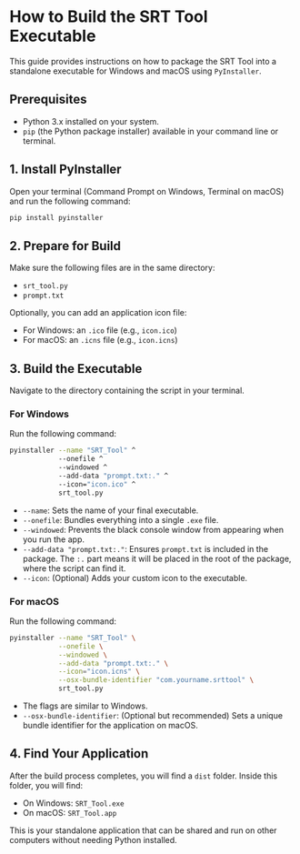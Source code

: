 # How to Build the SRT Tool Executable

This guide provides instructions on how to package the SRT Tool into a standalone executable for Windows and macOS using `PyInstaller`.

## Prerequisites

-   Python 3.x installed on your system.
-   `pip` (the Python package installer) available in your command line or terminal.

## 1. Install PyInstaller

Open your terminal (Command Prompt on Windows, Terminal on macOS) and run the following command:

```bash
pip install pyinstaller
```

## 2. Prepare for Build

Make sure the following files are in the same directory:
-   `srt_tool.py`
-   `prompt.txt`

Optionally, you can add an application icon file:
-   For Windows: an `.ico` file (e.g., `icon.ico`)
-   For macOS: an `.icns` file (e.g., `icon.icns`)

## 3. Build the Executable

Navigate to the directory containing the script in your terminal.

### For Windows

Run the following command:

```bash
pyinstaller --name "SRT_Tool" ^
            --onefile ^
            --windowed ^
            --add-data "prompt.txt:." ^
            --icon="icon.ico" ^
            srt_tool.py
```

-   `--name`: Sets the name of your final executable.
-   `--onefile`: Bundles everything into a single `.exe` file.
-   `--windowed`: Prevents the black console window from appearing when you run the app.
-   `--add-data "prompt.txt:."`: Ensures `prompt.txt` is included in the package. The `:.` part means it will be placed in the root of the package, where the script can find it.
-   `--icon`: (Optional) Adds your custom icon to the executable.

### For macOS

Run the following command:

```bash
pyinstaller --name "SRT_Tool" \
            --onefile \
            --windowed \
            --add-data "prompt.txt:." \
            --icon="icon.icns" \
            --osx-bundle-identifier "com.yourname.srttool" \
            srt_tool.py
```

-   The flags are similar to Windows.
-   `--osx-bundle-identifier`: (Optional but recommended) Sets a unique bundle identifier for the application on macOS.

## 4. Find Your Application

After the build process completes, you will find a `dist` folder. Inside this folder, you will find:
-   On Windows: `SRT_Tool.exe`
-   On macOS: `SRT_Tool.app`

This is your standalone application that can be shared and run on other computers without needing Python installed.
